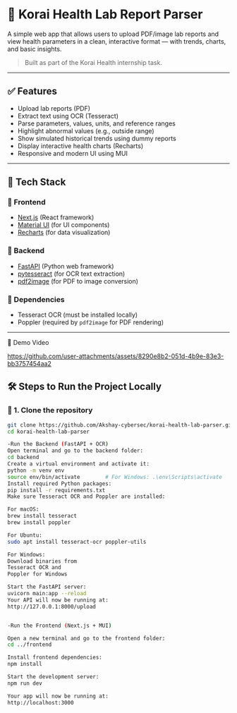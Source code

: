 # 🧪 Korai Health Lab Report Parser

A simple web app that allows users to upload PDF/image lab reports and view health parameters in a clean, interactive format — with trends, charts, and basic insights.

> Built as part of the Korai Health internship task.

---

## ✅ Features

- Upload lab reports (PDF)
- Extract text using OCR (Tesseract)
- Parse parameters, values, units, and reference ranges
- Highlight abnormal values (e.g., outside range)
- Show simulated historical trends using dummy reports
- Display interactive health charts (Recharts)
- Responsive and modern UI using MUI

---

## 🧱 Tech Stack

### 🔹 Frontend
- [Next.js](https://nextjs.org/) (React framework)
- [Material UI](https://mui.com/) (for UI components)
- [Recharts](https://recharts.org/) (for data visualization)

### 🔹 Backend
- [FastAPI](https://fastapi.tiangolo.com/) (Python web framework)
- [pytesseract](https://pypi.org/project/pytesseract/) (for OCR text extraction)
- [pdf2image](https://pypi.org/project/pdf2image/) (for PDF to image conversion)

### 🔹 Dependencies
- Tesseract OCR (must be installed locally)
- Poppler (required by `pdf2image` for PDF rendering)

---
🎥 Demo Video


https://github.com/user-attachments/assets/8290e8b2-051d-4b9e-83e3-bb3757454aa2



## 🛠️ Steps to Run the Project Locally

### 📁 1. Clone the repository

```bash
git clone https://github.com/Akshay-cybersec/korai-health-lab-parser.git
cd korai-health-lab-parser

-Run the Backend (FastAPI + OCR)
Open terminal and go to the backend folder:
cd backend
Create a virtual environment and activate it:
python -m venv env
source env/bin/activate        # For Windows: .\env\Scripts\activate
Install required Python packages:
pip install -r requirements.txt
Make sure Tesseract OCR and Poppler are installed:

For macOS:
brew install tesseract
brew install poppler

For Ubuntu:
sudo apt install tesseract-ocr poppler-utils

For Windows:
Download binaries from
Tesseract OCR and
Poppler for Windows

Start the FastAPI server:
uvicorn main:app --reload
Your API will now be running at:
http://127.0.0.1:8000/upload


-Run the Frontend (Next.js + MUI)

Open a new terminal and go to the frontend folder:
cd ../frontend

Install frontend dependencies:
npm install

Start the development server:
npm run dev

Your app will now be running at:
http://localhost:3000
